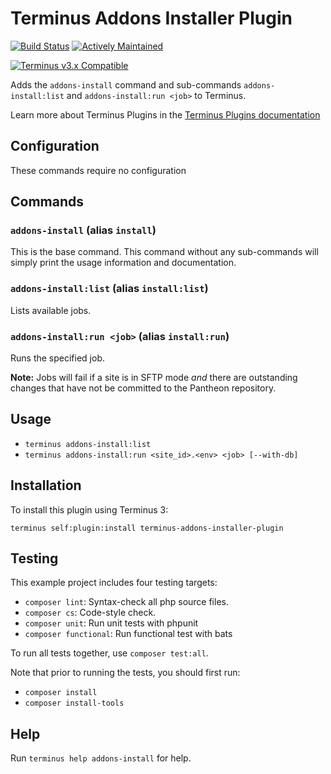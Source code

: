 # Terminus Addons Installer Plugin

[![Build Status](https://github.com/pantheon-systems/terminus-addons-installer-plugin/actions/workflows/test.yml/badge.svg)](https://github.com/pantheon-systems/terminus-addons-installer-plugin/actions/workflows/test.yml)
[![Actively Maintained](https://img.shields.io/badge/Pantheon-Actively_Maintained-yellow?logo=pantheon&color=FFDC28)](https://pantheon.io/docs/oss-support-levels#actively-maintained-support)

[![Terminus v3.x Compatible](https://img.shields.io/badge/terminus-3.x-green.svg)](https://github.com/pantheon-systems/terminus-addons-installer-plugin/tree/3.x)

Adds the `addons-install` command and sub-commands `addons-install:list` and `addons-install:run <job>` to Terminus. 

Learn more about Terminus Plugins in the
[Terminus Plugins documentation](https://pantheon.io/docs/terminus/plugins)

## Configuration

These commands require no configuration

## Commands

### `addons-install` (alias `install`)

This is the base command. This command without any sub-commands will simply print the usage information and documentation.

### `addons-install:list` (alias `install:list`)

Lists available  jobs.

### `addons-install:run <job>` (alias `install:run`)

Runs the specified job.

**Note:** Jobs will fail if a site is in SFTP mode _and_ there are outstanding changes that have not be committed to the Pantheon repository.

<!-- TODO: add the flag support in a future release
#### Flags

* `--with-db`: If included, the job will be run with a database connection.
-->
## Usage
* `terminus addons-install:list`
* `terminus addons-install:run <site_id>.<env> <job> [--with-db]`

## Installation

To install this plugin using Terminus 3:
```
terminus self:plugin:install terminus-addons-installer-plugin
```

## Testing
This example project includes four testing targets:

* `composer lint`: Syntax-check all php source files.
* `composer cs`: Code-style check.
* `composer unit`: Run unit tests with phpunit
* `composer functional`: Run functional test with bats

To run all tests together, use `composer test:all`.

Note that prior to running the tests, you should first run:
* `composer install`
* `composer install-tools`

## Help
Run `terminus help addons-install` for help.
